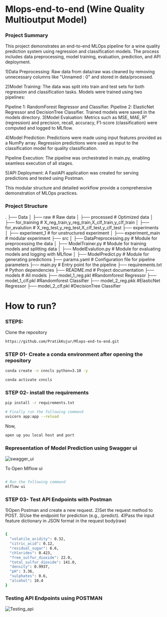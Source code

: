 # Mlops-end-to-end (Wine Quality Multioutput Model)
### Project Summary
This project demonstrates an end-to-end MLOps pipeline for a wine quality prediction system using regression and classification models. The process includes data preprocessing, model training, evaluation, prediction, and API deployment.

1)Data Preprocessing: Raw data from data/raw was cleaned by removing unnecessary columns like "Unnamed : 0" and stored in data/processed.

2)Model Training: The data was split into train and test sets for both regression and classification tasks. Models were trained using two pipelines:

Pipeline 1: RandomForest Regressor and Classifier.
Pipeline 2: ElasticNet Regressor and DecisionTree Classifier.
Trained models were saved in the models directory.
3)Model Evaluation: Metrics such as MSE, MAE, R² (regression) and precision, recall, accuracy, F1-score (classification) were computed and logged to MLflow.

4)Model Prediction: Predictions were made using input features provided as a NumPy array. Regression predictions were used as input to the classification model for quality classification.

Pipeline Execution: The pipeline was orchestrated in main.py, enabling seamless execution of all stages.

5)API Deployment: A FastAPI application was created for serving predictions and tested using Postman.

This modular structure and detailed workflow provide a comprehensive demonstration of MLOps practices.
### Project Structure
.
├── Data
│   ├── raw                   # Raw data
│   ├── processed             # Optimized data
│   ├── for_training          # X_reg_train,y_reg_train,X_clf_train,y_clf_train
│   ├── for_evalution         # X_reg_test,y_reg_test,X_clf_test,y_clf_test
├── experiments
│   ├── experiment_1          # for unstructured experiment 
│   ├── experiment_main       # modular experiment
├── src
│   ├── DataPreprocessing.py  # Module for preprocessing the data
│   ├── ModelTrainer.py       # Module for training models and splitting data
│   ├── ModelEvalution.py     # Module for evaluating models and logging with MLflow
│   ├── ModelPredict.py       # Module for generating predictions
├── params.yaml               # Configuration file for pipeline parameters
├── main.py                   # Entry point for the pipeline
├── requirements.txt          # Python dependencies
├── README.md                 # Project documentation
├── models                    # All models
    ├── model_1_reg.pkl       #Randomforest Regressor
    ├── model_1_clf.pkl       #Randomforest Classifier
    ├── model_2_reg.pkk       #ElasticNet Regressor
    ├── model_2_clf.pkl       #DecisionTree Classifier


# How to run?
### STEPS:


Clone the repository

```bash
https://github.com/PratikKujur/Mlops-end-to-end.git
```
### STEP 01- Create a conda environment after opening the repository

```bash
conda create -n cnncls python=3.10 -y
```

```bash
conda activate cnncls
```


### STEP 02- install the requirements
```bash
pip install -r requirements.txt
```

```bash
# Finally run the following command
uvicorn app:app --reload

```

Now,
```bash
open up you local host and port
```
### Representation of Model Prediction using Swagger ui 
![swagger_ui](https://github.com/user-attachments/assets/6ac236a6-4155-46a4-893f-b595a708e89a)

To Open Mlflow ui
```bash

# Run the following command
mlflow ui 
```
### STEP 03- Test API Endpoints with Postman
1)Open Postman and create a new request.
2)Set the request method to POST.
3)Use the endpoint for prediction (e.g., /predict).
4)Pass the input feature dictionary in JSON format in the request body(raw)
```bash

{
  "volatile_acidity": 0.32,
  "citric_acid": 0.12,
  "residual_sugar": 6.6,
  "chlorides": 0.423,
  "free_sulfur_dioxide": 22.0,
  "total_sulfur_dioxide": 141.0,
  "density": 0.9937,
  "pH": 3.36,
  "sulphates": 0.6,
  "alcohol": 10.4
}
```


### Testing API Endpoints using POSTMAN
![Testing_api](https://github.com/user-attachments/assets/bdbc0f0e-8b2d-4050-b7e7-9e6eef866ee9)



